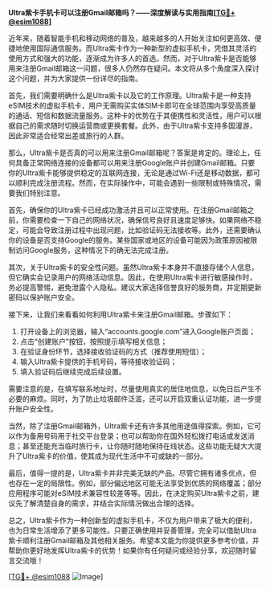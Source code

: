 **Ultra紫卡手机卡可以注册Gmail邮箱吗？——深度解读与实用指南[[TG💪+ @esim1088](https://t.me/s/esim1088)]**

近年来，随着智能手机和移动网络的普及，越来越多的人开始关注如何更高效、便捷地使用国际通信服务。而Ultra紫卡作为一种新型的虚拟手机卡，凭借其灵活的使用方式和强大的功能，逐渐成为许多人的首选。然而，对于Ultra紫卡是否能够用来注册Gmail邮箱这一问题，很多人仍然存在疑问。本文将从多个角度深入探讨这个问题，并为大家提供一份详尽的指南。

首先，我们需要明确什么是Ultra紫卡以及它的工作原理。Ultra紫卡是一种支持eSIM技术的虚拟手机卡，用户无需购买实体SIM卡即可在全球范围内享受高质量的通话、短信和数据流量服务。这种卡的优势在于其便携性和灵活性，用户可以根据自己的需求随时切换运营商或更换套餐。此外，由于Ultra紫卡支持多国漫游，因此非常适合经常出差或旅行的人群。

那么，Ultra紫卡是否真的可以用来注册Gmail邮箱呢？答案是肯定的。理论上，任何具备正常网络连接的设备都可以用来注册Google账户并创建Gmail邮箱。只要你的Ultra紫卡能够提供稳定的互联网连接，无论是通过Wi-Fi还是移动数据，都可以顺利完成注册流程。然而，在实际操作中，可能会遇到一些限制或特殊情况，需要我们特别注意。

首先，确保你的Ultra紫卡已经成功激活并且可以正常使用。在注册Gmail邮箱之前，你需要检查一下自己的网络状况，确保信号良好且速度足够快。如果网络不稳定，可能会导致注册过程中出现问题，比如验证码无法接收等。此外，还需要确认你的设备是否支持Google的服务。某些国家或地区的设备可能因为政策原因被限制访问Google服务，这种情况下的确无法完成注册。

其次，关于Ultra紫卡的安全性问题。虽然Ultra紫卡本身并不直接存储个人信息，但它确实会记录用户的网络活动信息。因此，在使用Ultra紫卡进行敏感操作时，务必提高警惕，避免泄露个人隐私。建议大家选择信誉良好的服务商，并定期更新密码以保护账户安全。

接下来，让我们来看看如何利用Ultra紫卡来注册Gmail邮箱。步骤如下：

1. 打开设备上的浏览器，输入“accounts.google.com”进入Google账户页面；
2. 点击“创建账户”按钮，按照提示填写相关信息；
3. 在验证身份环节，选择接收验证码的方式（推荐使用短信）；
4. 输入Ultra紫卡提供的手机号码，等待接收验证码；
5. 填入验证码后继续完成后续设置。

需要注意的是，在填写联系地址时，尽量使用真实的居住地信息，以免日后产生不必要的麻烦。同时，为了防止垃圾邮件泛滥，还可以开启双重认证功能，进一步提升账户安全性。

当然，除了注册Gmail邮箱外，Ultra紫卡还有许多其他用途值得探索。例如，它可以作为备用号码用于社交平台登录；也可以帮助你在国外轻松拨打电话或发送消息；甚至还能充当临时旅行卡，让你随时随地保持在线状态。这些功能无疑大大提升了Ultra紫卡的价值，使其成为现代生活中不可或缺的一部分。

最后，值得一提的是，Ultra紫卡并非完美无缺的产品。尽管它拥有诸多优点，但也存在一定的局限性。例如，部分偏远地区可能无法享受到优质的网络覆盖；部分应用程序可能对eSIM技术兼容性较差等等。因此，在决定购买Ultra紫卡之前，建议先了解清楚自身的需求，并结合实际情况做出合理的选择。

总之，Ultra紫卡作为一种创新型的虚拟手机卡，不仅为用户带来了极大的便利，也为日常生活增添了更多可能性。只要正确使用并妥善管理，完全可以借助Ultra紫卡顺利注册Gmail邮箱及其他相关服务。希望本文能为你提供更多参考价值，并帮助你更好地发挥Ultra紫卡的优势！如果你有任何疑问或经验分享，欢迎随时留言交流哦！

[[TG💪+ @esim1088](https://t.me/s/esim1088) ![Image](https://i.postimg.cc/4NQfJmqS/Snipaste-2025-05-13-00-14-12.png)]